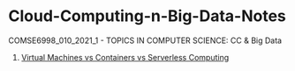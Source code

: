 # Cloud-Computing-n-Big-Data-Notes
COMSE6998_010_2021_1 - TOPICS IN COMPUTER SCIENCE: CC &amp; Big Data

1. [Virtual Machines vs Containers vs Serverless Computing](https://dotcms.com/blog/post/virtual-machines-vs-containers-vs-serverless-computing-everything-you-need-to-know)
